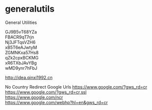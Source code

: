 # generalutils
General Utilities

GJ9B5vT68YZa<br/>
FBACR9qT7rjn<br/>
Nj3JFTqsVZH6<br/>
xB5T6eAJwtyM<br/>
ZGMNKxa57Hs8<br/>
qZk2cpxBCKMG<br/>
xR6TXbJAvYBg<br/>
wMD9ynr7hFbJ<br/>

http://idea.qinxi1992.cn

No Country Redirect Google Urls
https://www.google.com/?gws_rd=cr<br/>
https://www.google.com/?gws_rd=cr,ssl<br/>
https://www.google.com/ncr<br/>
https://www.google.com/webhp?hl=en&gws_rd=cr<br/>
